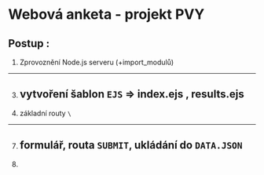 Webová anketa - projekt PVY
=============

## Postup : 
1. Zprovoznění Node.js serveru (+import_modulů)
  ---
3. vytvoření šablon `EJS` => index.ejs , results.ejs
   ---
5. základní routy `\`
  ---
7. formulář, routa `SUBMIT`, ukládání do `DATA.JSON`
   ---
9. 
